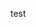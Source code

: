 test 
<!---
Cornelivsd/Cornelivsd is a ✨ special ✨ repository because its `README.md` (this file) appears on your GitHub profile.
You can click the Preview link to take a look at your changes.
--->

